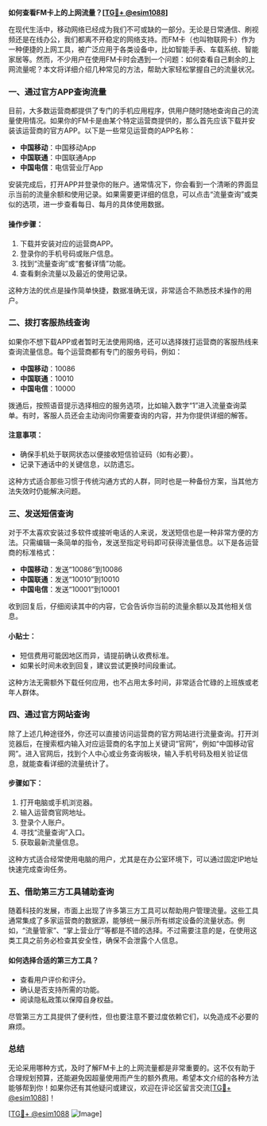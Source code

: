 **如何查看FM卡上的上网流量？[[TG💪+ @esim1088](https://t.me/s/esim1088)]**

在现代生活中，移动网络已经成为我们不可或缺的一部分。无论是日常通信、刷视频还是在线办公，我们都离不开稳定的网络支持。而FM卡（也叫物联网卡）作为一种便捷的上网工具，被广泛应用于各类设备中，比如智能手表、车载系统、智能家居等。然而，不少用户在使用FM卡时会遇到一个问题：如何查看自己剩余的上网流量呢？本文将详细介绍几种常见的方法，帮助大家轻松掌握自己的流量状况。

### 一、通过官方APP查询流量

目前，大多数运营商都提供了专门的手机应用程序，供用户随时随地查询自己的流量使用情况。如果你的FM卡是由某个特定运营商提供的，那么首先应该下载并安装该运营商的官方APP。以下是一些常见运营商的APP名称：

- **中国移动**：中国移动App
- **中国联通**：中国联通App
- **中国电信**：电信营业厅App

安装完成后，打开APP并登录你的账户。通常情况下，你会看到一个清晰的界面显示当前的流量余额和使用记录。如果需要更详细的信息，可以点击“流量查询”或类似的选项，进一步查看每日、每月的具体使用数据。

#### 操作步骤：
1. 下载并安装对应的运营商APP。
2. 登录你的手机号码或账户信息。
3. 找到“流量查询”或“套餐详情”功能。
4. 查看剩余流量以及最近的使用记录。

这种方法的优点是操作简单快捷，数据准确无误，非常适合不熟悉技术操作的用户。

### 二、拨打客服热线查询

如果你不想下载APP或者暂时无法使用网络，还可以选择拨打运营商的客服热线来查询流量信息。每个运营商都有专门的服务号码，例如：

- **中国移动**：10086
- **中国联通**：10010
- **中国电信**：10000

拨通后，按照语音提示选择相应的服务选项，比如输入数字“1”进入流量查询菜单。有时，客服人员还会主动询问你需要查询的内容，并为你提供详细的解答。

#### 注意事项：
- 确保手机处于联网状态以便接收短信验证码（如有必要）。
- 记录下通话中的关键信息，以防遗忘。

这种方式适合那些习惯于传统沟通方式的人群，同时也是一种备份方案，当其他方法失效时仍能解决问题。

### 三、发送短信查询

对于不太喜欢安装过多软件或接听电话的人来说，发送短信也是一种非常方便的方法。只需编辑一条简单的指令，发送至指定号码即可获得流量信息。以下是各运营商的标准格式：

- **中国移动**：发送“10086”到10086
- **中国联通**：发送“10010”到10010
- **中国电信**：发送“10001”到10001

收到回复后，仔细阅读其中的内容，它会告诉你当前的流量余额以及其他相关信息。

#### 小贴士：
- 短信费用可能因地区而异，请提前确认收费标准。
- 如果长时间未收到回复，建议尝试更换时间段重试。

这种方法无需额外下载任何应用，也不占用太多时间，非常适合忙碌的上班族或老年人群体。

### 四、通过官方网站查询

除了上述几种途径外，你还可以直接访问运营商的官方网站进行流量查询。打开浏览器后，在搜索框内输入对应运营商的名字加上关键词“官网”，例如“中国移动官网”。进入官网后，找到个人中心或业务查询板块，输入手机号码及相关验证信息，就能查看详细的流量统计了。

#### 步骤如下：
1. 打开电脑或手机浏览器。
2. 输入运营商官网地址。
3. 登录个人账户。
4. 寻找“流量查询”入口。
5. 获取最新流量信息。

这种方式适合经常使用电脑的用户，尤其是在办公室环境下，可以通过固定IP地址快速完成查询任务。

### 五、借助第三方工具辅助查询

随着科技的发展，市面上出现了许多第三方工具可以帮助用户管理流量。这些工具通常集成了多家运营商的数据源，能够统一展示所有绑定设备的流量状态。例如，“流量管家”、“掌上营业厅”等都是不错的选择。不过需要注意的是，在使用这类工具之前务必检查其安全性，确保不会泄露个人信息。

#### 如何选择合适的第三方工具？
- 查看用户评价和评分。
- 确认是否支持所需的功能。
- 阅读隐私政策以保障自身权益。

尽管第三方工具提供了便利性，但也要注意不要过度依赖它们，以免造成不必要的麻烦。

### 总结

无论采用哪种方式，及时了解FM卡上的上网流量都是非常重要的。这不仅有助于合理规划预算，还能避免因超量使用而产生的额外费用。希望本文介绍的各种方法能够帮到你！如果你还有其他疑问或建议，欢迎在评论区留言交流[[TG💪+ @esim1088](https://t.me/s/esim1088)]！

[[TG💪+ @esim1088](https://t.me/s/esim1088) ![Image](https://i.postimg.cc/4NQfJmqS/Snipaste-2025-05-13-00-14-12.png)]